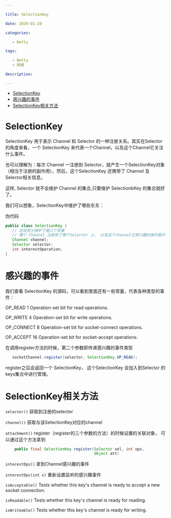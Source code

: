```yaml
---

title: SelectionKey

date: 2020-01-20

categories: 

   - Netty

tags: 

   - Netty 
   - 网络

description: ​

---
```


<!-- TOC -->

- [SelectionKey](#selectionkey)
- [感兴趣的事件](#感兴趣的事件)
- [SelectionKey相关方法](#selectionkey相关方法)

<!-- /TOC -->

# SelectionKey

SelectionKey  用于表示 Channel 和 Selector 的一种注册关系。其实在Selector的角度来看，一个 SelectionKey 来代表一个Channel，以及这个Channel它关注什么事件。

也可以理解为：每次 Channel 一注册到 Selector，就产生一个SelectionKey对象（相当于注册的副作用），然后，这个SelectionKey 还携带了 Channel 及 Selector相关信息。

这样, Selector 就不会维护 Channel 的集合,只要维护 SelectionbKey 的集合就好了。


我们可以想象，SelectionKey中维护了哪些东东：


伪代码
```java
public class SelectionKey {
   // 应该至少维护下面三个变量
   // 哪个 Channel 注册到了哪个Selector 上， 以及这个channel它感兴趣的操作是什么
   Channel channel;
   Selector selector;
   int interestOperation;
}

```


# 感兴趣的事件


我们查看 SelectionKey 的源码，可以看到里面还有一些常量，代表各种类型的事件：


OP_READ 1     Operation-set bit for read operations.

OP_WRITE 4    Operation-set bit for write operations.

OP_CONNECT 8  Operation-set bit for socket-connect operations.

OP_ACCEPT 16  Operation-set bit for socket-accept operations.

在调用register方法的时候，第二个参数即传递感兴趣的事件类型

```java
   socketChannel.register(selector, SelectionKey.OP_READ);
```

register之后会返回一个 SelectionKey， 这个SelectionKey 会加入到Selector 的 keys集合中进行管理。



# SelectionKey相关方法

`selector()` 获取到注册的selector

`channel()` 获取与该SelectionKey对应的channel

`attachment()` register（register的三个参数的方法）的时候设置的关联对象， 可以通过这个方法拿到

```java
    public final SelectionKey register(Selector sel, int ops,
                                       Object att)
```

`interestOps()` 拿到Channel感兴趣的事件

`interestOps(int x)`  重新设置监听的感兴趣事件


`isAcceptable()`  Tests whether this key's channel is ready to accept a new socket connection.

`isReadable()` Tests whether this key's channel is ready for reading.

`isWriteable()` Tests whether this key's channel is ready for writing.








